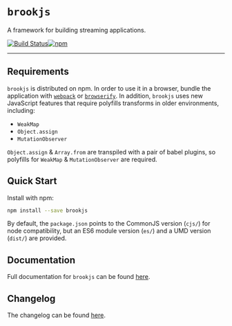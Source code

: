 # `brookjs`

A framework for building streaming applications.

[![Build Status](https://travis-ci.org/valtech-nyc/brookjs.svg?branch=master)](https://travis-ci.org/valtech-nyc/brookjs)[![npm](https://img.shields.io/npm/v/brookjs.svg)](https://www.npmjs.com/package/brookjs)

___

## Requirements

`brookjs` is distributed on npm. In order to use it in a browser, bundle the application with [`webpack`][webpack] or [`browserify`][browserify]. In addition, `brookjs` uses new JavaScript features that require polyfills transforms in older environments, including:

* `WeakMap`
* `Object.assign`
* `MutationObserver`

`Object.assign` & `Array.from` are transpiled with a pair of babel plugins, so polyfills for `WeakMap` & `MutationObserver` are required.

## Quick Start

Install with npm:

```bash
npm install --save brookjs
```

By default, the `package.json` points to the CommonJS version (`cjs/`) for node compatibility, but an ES6 module version (`es/`) and a UMD version (`dist/`) are provided.

## Documentation

Full documentation for `brookjs` can be found [here][docs].

## Changelog

The changelog can be found [here][changelog].

  [webpack]: https://webpack.github.io/
  [browserify]: http://browserify.org/
  [babel]: https://babeljs.io/
  [semver]: http://semver.org/
  [docs]: https://valtech-nyc.github.io/brookjs/
  [changelog]: valtech-nyc.github.io/brookjs/changelog.html
